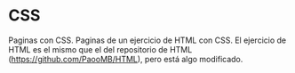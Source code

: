 # CSS
Paginas con CSS. Paginas de un ejercicio de HTML con CSS. 
El ejercicio de HTML es el mismo que el del repositorio de HTML (https://github.com/PaooMB/HTML), pero está algo modificado.
